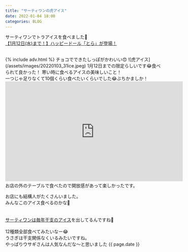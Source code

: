 ```yaml
---
title: "サーティワンの虎アイス"
date: 2022-01-04 18:00
categories: BLOG
---  
```

サーティワンでトラアイスを食べました🐯  
[【1月12日(水)まで！】ハッピードール「とら」が登場！](https://www.31ice.co.jp/contents/topics/211228_03.html)  


<br>
{% include adv.html %}
チョコでできたしっぽがかわいい😍  
![虎アイス](/assets/images/20220103_31ice.jpeg)  
1月12日までの限定らしいです😂食べられて良かった！  
寒い時に食べるアイスの美味しいこと！  
<br>
一つじゃ足りなくて10個くらい食べたいくらいでした😂ぶちかましか！  
<br>
<iframe width="560" height="315" src="https://www.youtube.com/embed/ppkPTMX-OCA" title="YouTube video player" frameborder="0" allow="accelerometer; autoplay; clipboard-write; encrypted-media; gyroscope; picture-in-picture" allowfullscreen></iframe>  
<br>
お店の外のテーブルで食べたので開放感があって楽しかったです。  

お店にも結構人がたくさんいました。  
みんなこのアイス食べるのかな🤔  
<br><br>
[サーティワンは毎年干支のアイス](https://news.yahoo.co.jp/articles/105006989143dbe5d89492be257cba866c244c32)を出してるんですね🤔  
<br>
12種類全部食べてみたいなー😂
<br>
うさぎは干支関係なくいるみたいですね。  
やっぱりウサギさんは人気なんだな〜と思いました
{{ page.date }}